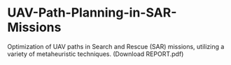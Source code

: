 # UAV-Path-Planning-in-SAR-Missions
Optimization of UAV paths in Search and Rescue (SAR) missions, utilizing a variety of metaheuristic techniques. (Download REPORT.pdf)
